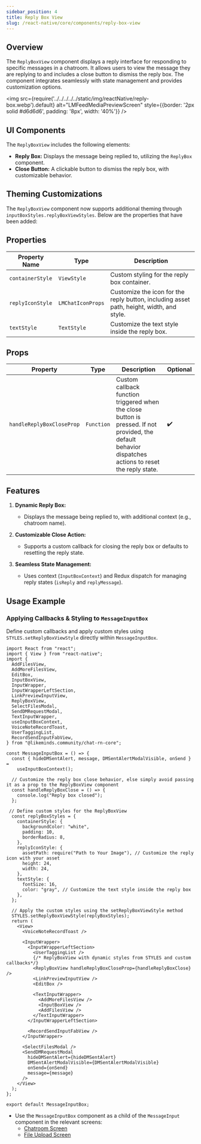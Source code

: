 ```yaml
---
sidebar_position: 4
title: Reply Box View
slug: /react-native/core/components/reply-box-view
---
```


## Overview

The `ReplyBoxView` component displays a reply interface for responding to specific messages in a chatroom. It allows users to view the message they are replying to and includes a close button to dismiss the reply box. The component integrates seamlessly with state management and provides customization options.

<img
src={require('../../../../../static/img/reactNative/reply-box.webp').default}
alt="LMFeedMediaPreviewScreen"
style={{border: '2px solid #d6d6d6', padding: '8px', width: '40%'}}
/>

## UI Components

The `ReplyBoxView` includes the following elements:

- **Reply Box:** Displays the message being replied to, utilizing the `ReplyBox` component.
- **Close Button:** A clickable button to dismiss the reply box, with customizable behavior.

## Theming Customizations

The `ReplyBoxView` component now supports additional theming through `inputBoxStyles.replyBoxViewStyles`. Below are the properties that have been added:

## Properties

| **Property Name**   | **Type**          | **Description**                                                                 |
|----------------------|-------------------|---------------------------------------------------------------------------------|
| `containerStyle`     | `ViewStyle`       | Custom styling for the reply box container.                                     |
| `replyIconStyle`     | `LMChatIconProps` | Customize the icon for the reply button, including asset path, height, width, and style. |
| `textStyle`          | `TextStyle`       | Customize the text style inside the reply box.                                  |


## Props

| Property                  | Type       | Description                                                                                                                                             | Optional           |
| ------------------------- | ---------- | ------------------------------------------------------------------------------------------------------------------------------------------------------- | ------------------ |
| `handleReplyBoxCloseProp` | `Function` | Custom callback function triggered when the close button is pressed. If not provided, the default behavior dispatches actions to reset the reply state. | :heavy_check_mark: |

## Features

1. **Dynamic Reply Box:**

   - Displays the message being replied to, with additional context (e.g., chatroom name).

2. **Customizable Close Action:**

   - Supports a custom callback for closing the reply box or defaults to resetting the reply state.

3. **Seamless State Management:**
   - Uses context (`InputBoxContext`) and Redux dispatch for managing reply states (`isReply` and `replyMessage`).

## Usage Example

### Applying Callbacks & Styling to `MessageInputBox`

Define custom callbacks and apply custom styles using `STYLES.setReplyBoxViewStyle` directly within `MessageInputBox`.

```tsx
import React from "react";
import { View } from "react-native";
import {
  AddFilesView,
  AddMoreFilesView,
  EditBox,
  InputBoxView,
  InputWrapper,
  InputWrapperLeftSection,
  LinkPreviewInputView,
  ReplyBoxView,
  SelectFilesModal,
  SendDMRequestModal,
  TextInputWrapper,
  useInputBoxContext,
  VoiceNoteRecordToast,
  UserTaggingList,
  RecordSendInputFabView,
} from "@likeminds.community/chat-rn-core";

const MessageInputBox = () => {
  const { hideDMSentAlert, message, DMSentAlertModalVisible, onSend } =
    useInputBoxContext();

  // Customize the reply box close behavior, else simply avoid passing it as a prop to the ReplyBoxView component
  const handleReplyBoxClose = () => {
    console.log("Reply box closed");
  };

 // Define custom styles for the ReplyBoxView
  const replyBoxStyles = {
    containerStyle: {
      backgroundColor: "white",
      padding: 10,
      borderRadius: 8,
    },
    replyIconStyle: {
      assetPath: require("Path to Your Image"), // Customize the reply icon with your asset
      height: 24,
      width: 24,
    },
    textStyle: {
      fontSize: 16,
      color: "gray", // Customize the text style inside the reply box
    },
  };

  // Apply the custom styles using the setReplyBoxViewStyle method
  STYLES.setReplyBoxViewStyle(replyBoxStyles);
  return (
    <View>
      <VoiceNoteRecordToast />

      <InputWrapper>
        <InputWrapperLeftSection>
          <UserTaggingList />
          {/* ReplyBoxView with dynamic styles from STYLES and custom callbacks*/}
          <ReplyBoxView handleReplyBoxCloseProp={handleReplyBoxClose} />
          <LinkPreviewInputView />
          <EditBox />

          <TextInputWrapper>
            <AddMoreFilesView />
            <InputBoxView />
            <AddFilesView />
          </TextInputWrapper>
        </InputWrapperLeftSection>

        <RecordSendInputFabView />
      </InputWrapper>

      <SelectFilesModal />
      <SendDMRequestModal
        hideDMSentAlert={hideDMSentAlert}
        DMSentAlertModalVisible={DMSentAlertModalVisible}
        onSend={onSend}
        message={message}
      />
    </View>
  );
};

export default MessageInputBox;

```

- Use the `MessageInputBox` component as a child of the `MessageInput` component in the relevant screens:
  - [Chatroom Screen](../../Screens/LMChatroomScreen.md)
  - [File Upload Screen](../../Screens/LMChatroomFileUploadScreen.md)
